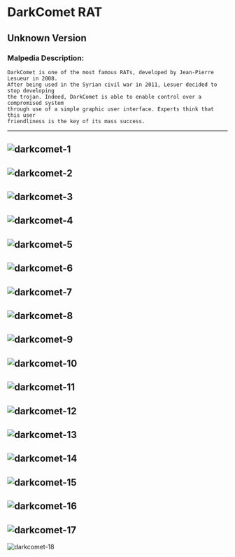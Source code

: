 # DarkComet RAT
## Unknown Version
### Malpedia Description:
```
DarkComet is one of the most famous RATs, developed by Jean-Pierre Lesueur in 2008. 
After being used in the Syrian civil war in 2011, Lesuer decided to stop developing 
the trojan. Indeed, DarkComet is able to enable control over a compromised system 
through use of a simple graphic user interface. Experts think that this user 
friendliness is the key of its mass success.
```
---
![darkcomet-1](Pictures/DarkCometRAT/darkcomet-1.png)
---
![darkcomet-2](Pictures/DarkCometRAT/darkcomet-2.png)
---
![darkcomet-3](Pictures/DarkCometRAT/darkcomet-3.png)
---
![darkcomet-4](Pictures/DarkCometRAT/darkcomet-4.png)
---
![darkcomet-5](Pictures/DarkCometRAT/darkcomet-5.png)
---
![darkcomet-6](Pictures/DarkCometRAT/darkcomet-6.png)
---
![darkcomet-7](Pictures/DarkCometRAT/darkcomet-7.png)
---
![darkcomet-8](Pictures/DarkCometRAT/darkcomet-8.png)
---
![darkcomet-9](Pictures/DarkCometRAT/darkcomet-9.png)
---
![darkcomet-10](Pictures/DarkCometRAT/darkcomet-10.png)
---
![darkcomet-11](Pictures/DarkCometRAT/darkcomet-11.png)
---
![darkcomet-12](Pictures/DarkCometRAT/darkcomet-12.png)
---
![darkcomet-13](Pictures/DarkCometRAT/darkcomet-13.png)
---
![darkcomet-14](Pictures/DarkCometRAT/darkcomet-14.png)
---
![darkcomet-15](Pictures/DarkCometRAT/darkcomet-15.png)
---
![darkcomet-16](Pictures/DarkCometRAT/darkcomet-16.png)
---
![darkcomet-17](Pictures/DarkCometRAT/darkcomet-17.png)
---
![darkcomet-18](Pictures/DarkCometRAT/darkcomet-18.png)
